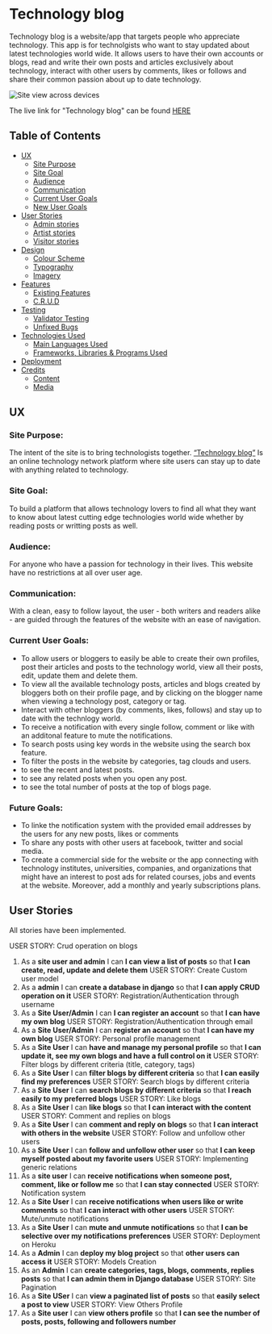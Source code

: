 # Technology blog

Technology blog is a website/app that targets people who appreciate technology. This app is for technolgists who want to stay updated about latest technologies world wide. It allows users to have their own accounts or blogs, read and write their own posts and articles exclusively about technology, interact with other users by comments, likes or follows and share their common passion about up to date technology.

![Site view across devices](static/images-readme/readme-amiresponsive.png)

The live link for "Technology blog" can be found [HERE](https://bllog-30ebbac877ad.herokuapp.com/)

## Table of Contents

- [UX](#ux "UX")
  - [Site Purpose](#site-purpose "Site Purpose")
  - [Site Goal](#site-goal "Site Goal")
  - [Audience](#audience "Audience")
  - [Communication](#communication "Communication")
  - [Current User Goals](#current-user-goals "Current User Goals")
  - [New User Goals](#new-user-goals "New User Goals")
- [User Stories](#user-stories "User Stories")
  - [Admin stories](#admin-stories "Admin stories")
  - [Artist stories](#artist-stories "Artist stories")
  - [Visitor stories](#visitor-stories "Visitor stories")
- [Design](#design "Design")
  - [Colour Scheme](#colour-scheme "Colour Scheme")
  - [Typography](#typography "Typography")
  - [Imagery](#imagery "Imagery")
- [Features](#features "Features")
  - [Existing Features](#existing-features "Existing Features")
  - [C.R.U.D](#crud "C.R.U.D")
- [Testing](#testing "Testing")
  - [Validator Testing](#validator-testing "Validator Testing")
  - [Unfixed Bugs](#unfixed-bugs "Unfixed Bugs")
- [Technologies Used](#technologies-used "Technologies Used")
  - [Main Languages Used](#main-languages-used "Main Languages Used")
  - [Frameworks, Libraries & Programs Used](#frameworks-libraries-programs-used "Frameworks, Libraries & Programs Used")
- [Deployment](#deployment "Deployment")
- [Credits](#credits "Credits")
  - [Content](#content "Content")
  - [Media](#media "Media")

## UX

### Site Purpose:

The intent of the site is to bring technologists together. [“Technology blog”](https://bllog-30ebbac877ad.herokuapp.com/) Is an online technology network platform where site users can stay up to date with anything related to technology.

### Site Goal:

To build a platform that allows technology lovers to find all what they want to know about latest cutting edge technologies world wide whether by reading posts or writting posts as well.

### Audience:

For anyone who have a passion for technology in their lives. This website have no restrictions at all over user age.

### Communication:
With a clean, easy to follow layout, the user - both writers and readers alike - are guided through the features of the website with an ease of navigation.

### Current User Goals:
- To allow users or bloggers to easily be able to create their own profiles, post their articles and posts to the technology world, view all their posts, edit, update them and delete them.
- To view all the available technology posts, articles and blogs created by bloggers both on their profile page, and by clicking on the blogger name when viewing a technology post, category or tag. 
- Interact with other bloggers (by comments, likes, follows) and stay up to date with the technlogy world.
- To receive a notification with every single follow, comment or like with an additonal feature to mute the notifications.
- To search posts using key words in the website using the search box feature.
- To filter the posts in the website by categories, tag clouds and users.
- to see the recent and latest posts.
- to see any related posts when you open any post.
- to see the total number of posts at the top of blogs page.

### Future Goals:

- To linke the notification system with the provided email addresses by the users for any new posts, likes or comments
- To share any posts with other users at facebook, twitter and social media.
- To create a commercial side for the website or the app connecting with technology institutes, universities, companies, and organizations that might have an interest to post ads for related courses, jobs and events at the website. Moreover, add a monthly and yearly subscriptions plans.

## User Stories
All stories have been implemented.

USER STORY: Crud operation on blogs 
1. As a **site user and admin** I can **I can view a list of posts** so that **I can create, read, update and delete them**
USER STORY: Create Custom user model
2. As a **admin** I can **create a database in django** so that **I can apply CRUD operation on it**
USER STORY: Registration/Authentication through username
3. As a **Site User/Admin** I can **I can register an account** so that **I can have my own blog**
USER STORY: Registration/Authentication through email
4. As a **Site User/Admin** I can **register an account** so that **I can have my own blog**
USER STORY: Personal profile management
5. As a **Site User** I can **have and manage my personal profile** so that **I can update it, see my own blogs and have a full control on it**
USER STORY: Filter blogs by different criteria (title, category, tags)
6. As a **Site User** I can **filter blogs by different criteria** so that **I can easily find my preferences**
USER STORY: Search blogs by different criteria
7. As a **Site User** I can **search blogs by different criteria** so that **I reach easily to my preferred blogs**
USER STORY: Like blogs
8. As a **Site User** I can **like blogs** so that **I can interact with the content**
USER STORY: Comment and replies on blogs
9. As a **Site User** I can **comment and reply on blogs** so that **I can interact with others in the website**
USER STORY: Follow and unfollow other users
10. As a **Site User** I can **follow and unfollow other user** so that **I can keep myself posted about my favorite users**
USER STORY: Implementing generic relations
11. As a  **site user** I can  **receive notifications when someone post, comment, like or follow me**  so that  **I can stay connected**
USER STORY: Notification system
12. As a **Site User** I can **receive notifications when users like or write comments** so that **I can interact with other users**
USER STORY: Mute/unmute notifications
13. As a **Site User** I can **mute and unmute notifications** so that **I can be selective over my notifications preferences**
USER STORY: Deployment on Heroku
14. As a **Admin** I can **deploy my blog project** so that **other users can access it**
USER STORY: Models Creation
15. As an **Admin** I can **create categories, tags, blogs, comments, replies posts** so that **I can admin them in Django database**
USER STORY: Site Pagination
16. As a **Site USer** I can **view a paginated list of posts** so that **easily select a post to view**
USER STORY: View Others Profile
17. As a **Site user** I can **view others profile** so that **I can see the number of posts, posts, following and followers number**





